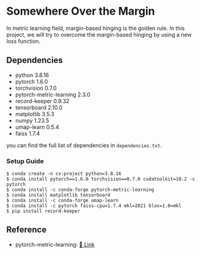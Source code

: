 # Somewhere Over the Margin

In metric learning field, margin-based hinging is the golden rule. In this project, we will try to overcome the margin-based hinging by using a new loss function.

## Dependencies

- python 3.8.16
- pytorch 1.6.0
- torchvision 0.7.0
- pytorch-metric-learning 2.3.0
- record-keeper 0.9.32
- tensorboard 2.10.0
- matplotlib 3.5.3
- numpy 1.23.5
- umap-learn 0.5.4
- faiss 1.7.4

you can find the full list of dependencies in `dependencies.txt`.

### Setup Guide

```base
$ conda create -n cv-project python=3.8.16
$ conda install pytorch==1.6.0 torchvision==0.7.0 cudatoolkit=10.2 -c pytorch
$ conda install -c conda-forge pytorch-metric-learning
$ conda install matplotlib tensorboard
$ conda install -c conda-forge umap-learn
$ conda install -c pytorch faiss-cpu=1.7.4 mkl=2021 blas=1.0=mkl
$ pip install record-keeper
```

## Reference

- pytorch-metric-learning: [🔗 Link](https://github.com/KevinMusgrave/pytorch-metric-learning)
